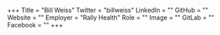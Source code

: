 +++
Title = "Bill Weiss"
Twitter = "billweiss"
LinkedIn = ""
GitHub = ""
Website = ""
Employer = "Rally Health"
Role = ""
Image = ""
GitLab = ""
Facebook = ""
+++
